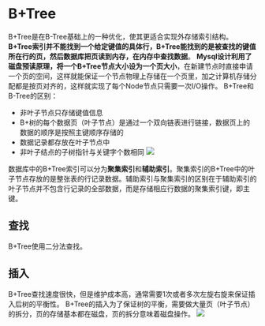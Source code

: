 # B+Tree
B+Tree是在B-Tree基础上的一种优化，使其更适合实现外存储索引结构。
**B+Tree索引并不能找到一个给定键值的具体行，B+Tree能找到的是被查找的键值所在行的页，然后数据库把页读到内存，在内存中查找数据**。
**Mysql设计利用了磁盘预读原理，将一个B+Tree节点大小设为一个页大小**，在新建节点时直接申请一个页的空间，这样就能保证一个节点物理上存储在一个页里，加之计算机存储分配都是按页对齐的，这样就实现了每个Node节点只需要一次I/O操作。
B+Tree和B-Tree的区别：
- 非叶子节点只存储键值信息
- B+树的每个数据页（叶子节点）是通过一个双向链表进行链接，数据页上的数据的顺序是按照主键顺序存储的
- 数据记录都存放在叶子节点中
- 非叶子结点的子树指针与关键字个数相同
![](/Users/xerxes/Development/algorithm/resources/B+Tree.jpg)

数据库中的B+Tree索引可以分为**聚集索引**和**辅助索引**。聚集索引的B+Tree中的叶子节点存放的是整张表的行记录数据。辅助索引与聚集索引的区别在于辅助索引的叶子节点并不包含行记录的全部数据，而是存储相应行数据的聚集索引键，即主键。
## 查找
B+Tree使用二分法查找。
## 插入
B+Tree查找速度很快，但是维护成本高，通常需要1次或者多次左旋右旋来保证插入后树的平衡性。
B+Tree的插入为了保证树的平衡，需要做大量页（叶子节点）的拆分，页的存储基本都在磁盘，页的拆分意味着磁盘操作。
![](/Users/xerxes/Development/algorithm/resources/B+%E6%A0%91%20%E6%8F%92%E5%85%A5%E7%9A%84%E4%B8%89%E7%A7%8D%E6%83%85%E5%86%B5.jpg)